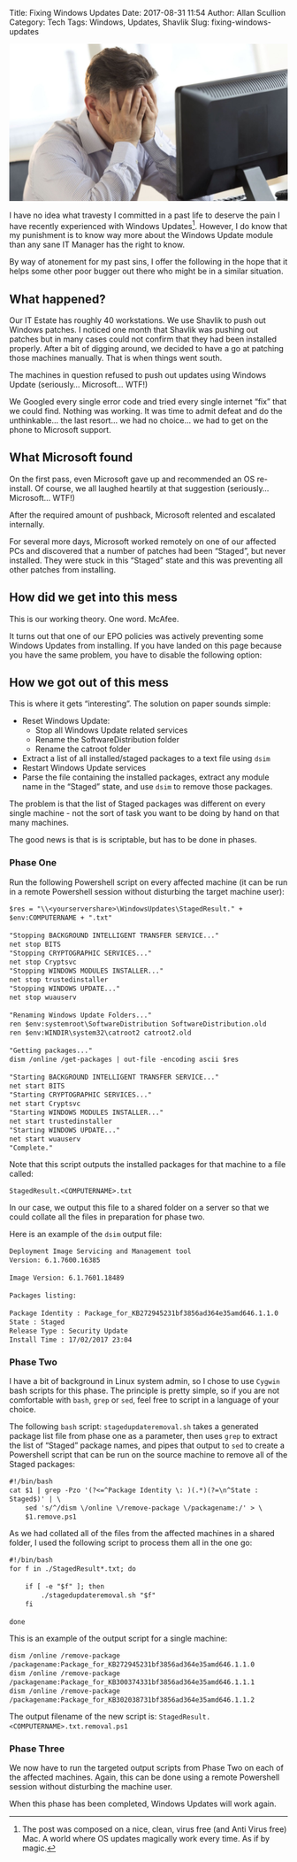 Title: Fixing Windows Updates
Date: 2017-08-31 11:54
Author: Allan Scullion
Category: Tech
Tags: Windows, Updates, Shavlik
Slug: fixing-windows-updates

![Seriously Microsoft... wtf!](/images/2400.jpg "Head in Hands")

I have no idea what travesty I committed in a past life to deserve the pain I have recently experienced with Windows Updates[^1]. However, I do know that my punishment is to know way more about the Windows Update module than any sane IT Manager has the right to know.

By way of atonement for my past sins, I offer the following in the hope that it helps some other poor bugger out there who might be in a similar situation.

## What happened?
Our IT Estate has roughly 40 workstations. We use Shavlik to push out Windows patches. I noticed one month that Shavlik was pushing out patches but in many cases could not confirm that they had been installed properly. After a bit of digging around, we decided to have a go at patching those machines manually. That is when things went south.

The machines in question refused to push out updates using Windows Update (seriously… Microsoft… WTF!) 

We Googled every single error code and tried every single internet “fix” that we could find. Nothing was working. It was time to admit defeat and do the unthinkable… the last resort… we had no choice… we had to get on the phone to Microsoft support.

## What Microsoft found
On the first pass, even Microsoft gave up and recommended an OS re-install. Of course, we all laughed heartily at that suggestion (seriously… Microsoft… WTF!) 

After the required amount of pushback, Microsoft relented and escalated internally.

For several more days, Microsoft worked remotely on one of our affected PCs and discovered that a number of patches had been “Staged”, but never installed. They were stuck in this “Staged” state and this was preventing all other patches from installing.

## How did we get into this mess
This is our working theory. One word. McAfee.

It turns out that one of our EPO policies was actively preventing some Windows Updates from installing. If you have landed on this page because you have the same problem, you have to disable the following option:

## How we got out of this mess
This is where it gets “interesting”. The solution on paper sounds simple:

* Reset Windows Update:
	* Stop all Windows Update related services
	* Rename the SoftwareDistribution folder
	* Rename the catroot folder
* Extract a list of all installed/staged packages to a text file using `dsim`
* Restart Windows Update services
* Parse the file containing the installed packages, extract any module name in the “Staged” state, and use `dsim` to remove those packages.

The problem is that the list of Staged packages was different on every single machine - not the sort of task you want to be doing by hand on that many machines.

The good news is that is is scriptable, but has to be done in phases.

### Phase One
Run the following Powershell script on every affected machine (it can be run in a remote Powershell session without disturbing the target machine user):

	$res = "\\<yourservershare>\WindowsUpdates\StagedResult." + $env:COMPUTERNAME + ".txt"
	
	"Stopping BACKGROUND INTELLIGENT TRANSFER SERVICE..."
	net stop BITS
	"Stopping CRYPTOGRAPHIC SERVICES..."
	net stop Cryptsvc
	"Stopping WINDOWS MODULES INSTALLER..."
	net stop trustedinstaller
	"Stopping WINDOWS UPDATE..."
	net stop wuauserv
	 
	"Renaming Windows Update Folders..."
	ren $env:systemroot\SoftwareDistribution SoftwareDistribution.old
	ren $env:WINDIR\system32\catroot2 catroot2.old
	 
	"Getting packages..."
	dism /online /get-packages | out-file -encoding ascii $res
	 
	"Starting BACKGROUND INTELLIGENT TRANSFER SERVICE..."
	net start BITS
	"Starting CRYPTOGRAPHIC SERVICES..."
	net start Cryptsvc
	"Starting WINDOWS MODULES INSTALLER..."
	net start trustedinstaller
	"Starting WINDOWS UPDATE..."
	net start wuauserv
	"Complete."

Note that this script outputs the installed packages for that machine to a file called:

	StagedResult.<COMPUTERNAME>.txt

In our case, we output this file to a shared folder on a server so that we could collate all the files in preparation for phase two.

Here is an example of the `dsim` output file:

	Deployment Image Servicing and Management tool
	Version: 6.1.7600.16385
	 
	Image Version: 6.1.7601.18489
	 
	Packages listing:
	 
	Package Identity : Package_for_KB272945231bf3856ad364e35amd646.1.1.0
	State : Staged
	Release Type : Security Update
	Install Time : 17/02/2017 23:04

### Phase Two
I have a bit of background in Linux system admin, so I chose to use `Cygwin` bash scripts for this phase. The principle is pretty simple, so if you are not comfortable with `bash`, `grep` or `sed`, feel free to script in a language of your choice.

The following `bash` script: `stagedupdateremoval.sh` takes a generated package list file from phase one as a parameter, then uses `grep` to extract the list of “Staged” package names, and pipes that output to `sed` to create a Powershell script that can be run on the source machine to remove all of the Staged packages:

	#!/bin/bash
	cat $1 | grep -Pzo '(?<=^Package Identity \: )(.*)(?=\n^State : Staged$)' | \
		sed 's/^/dism \/online \/remove-package \/packagename:/' > \
		$1.remove.ps1

As we had collated all of the files from the affected machines in a shared folder, I used the following script to process them all in the one go:

	#!/bin/bash
	for f in ./StagedResult*.txt; do
	 
	    if [ -e "$f" ]; then
	        ./stagedupdateremoval.sh "$f"
	    fi
	 
	done

This is an example of the output script for a single machine:

	dism /online /remove-package /packagename:Package_for_KB272945231bf3856ad364e35amd646.1.1.0
	dism /online /remove-package /packagename:Package_for_KB300374331bf3856ad364e35amd646.1.1.1
	dism /online /remove-package /packagename:Package_for_KB302038731bf3856ad364e35amd646.1.1.2

The output filename of the new script is: `StagedResult.<COMPUTERNAME>.txt.removal.ps1`

### Phase Three
We now have to run the targeted output scripts from Phase Two on each of the affected machines. Again, this can be done using a remote Powershell session without disturbing the machine user.

When this phase has been completed, Windows Updates will work again.



[^1]:	The post was composed on a nice, clean, virus free (and Anti Virus free) Mac. A world where OS updates magically work every time. As if by magic.